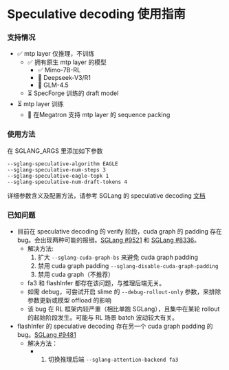 # Speculative decoding 使用指南

### 支持情况
- ✅ mtp layer 仅推理，不训练
	- ✅ 拥有原生 mtp layer 的模型
		- ✅ Mimo-7B-RL
		- 🧪 Deepseek-V3/R1
		- 🧪 GLM-4.5
	- ⏳ SpecForge 训练的 draft model
- ⏳ mtp layer 训练
	- 🚧 在Megatron 支持 mtp layer 的 sequence packing
### 使用方法
在 SGLANG_ARGS 里添加如下参数
```
--sglang-speculative-algorithm EAGLE
--sglang-speculative-num-steps 3
--sglang-speculative-eagle-topk 1
--sglang-speculative-num-draft-tokens 4
```
详细参数含义及配置方法，请参考 SGLang 的 speculative decoding [文档](https://docs.sglang.ai/advanced_features/speculative_decoding.html)
### 已知问题
- 目前在 speculative decoding 的 verify 阶段，cuda graph 的 padding 存在 bug。会出现两种可能的报错。[SGLang #9521](https://github.com/sgl-project/sglang/issues/9521) 和 [SGLang #8336](https://github.com/sgl-project/sglang/issues/8336)。
	- 解决方法: 
		1. 扩大 `--sglang-cuda-graph-bs` 来避免 cuda graph padding
		2. 禁用 cuda graph padding `--sglang-disable-cuda-graph-padding`
		3. 禁用 cuda graph（不推荐）
	- fa3 和 flashInfer 都存在该问题，与推理后端无关。
	- 如需 debug，可尝试开启 slime 的 `--debug-rollout-only` 参数，来排除参数更新或模型 offload 的影响
	- 该 bug 在 RL 框架内较严重（相比单跑 SGLang），且集中在某轮 rollout 的起始阶段发生。可能与 RL 场景 batch 波动较大有关。
- flashInfer 的 speculative decoding 存在另一个 cuda graph padding 的 bug。[SGLang #9481](https://github.com/sgl-project/sglang/issues/9481)
	- 解决方法：
		- 1. 切换推理后端 `--sglang-attention-backend fa3`